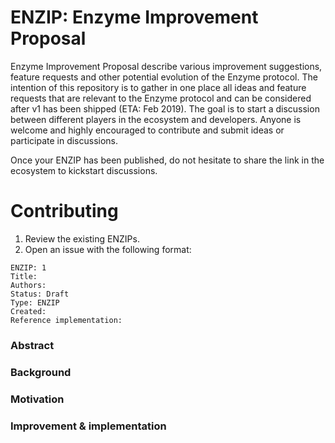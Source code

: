 # ENZIP: Enzyme Improvement Proposal

Enzyme Improvement Proposal describe various improvement suggestions, feature requests and other potential evolution of the Enzyme protocol. The intention of this repository is to gather in one place all ideas and feature requests that are relevant to the Enzyme protocol and can be considered after v1 has been shipped (ETA: Feb 2019). The goal is to start a discussion between different players in the ecosystem and developers. Anyone is welcome and highly encouraged to contribute and submit ideas or participate in discussions. 

Once your ENZIP has been published, do not hesitate to share the link in the ecosystem to kickstart discussions. 


# Contributing

1. Review the existing ENZIPs. 
2. Open an issue with the following format: 

```
ENZIP: 1
Title: 
Authors: 
Status: Draft
Type: ENZIP
Created: 
Reference implementation: 
```

### Abstract


### Background


### Motivation


### Improvement & implementation


